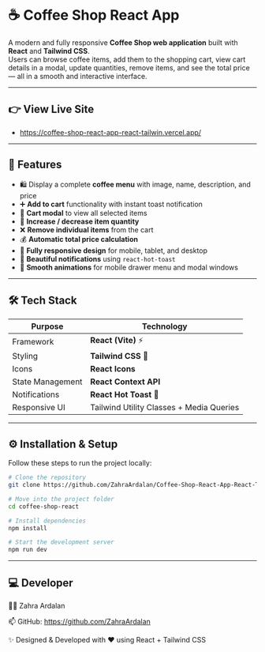# ☕ Coffee Shop React App

A modern and fully responsive **Coffee Shop web application** built with **React** and **Tailwind CSS**.  
Users can browse coffee items, add them to the shopping cart, view cart details in a modal, update quantities, remove items, and see the total price — all in a smooth and interactive interface.

---
## 👉 View Live Site
- https://coffee-shop-react-app-react-tailwin.vercel.app/

----

## 🌟 Features

- 🛍️ Display a complete **coffee menu** with image, name, description, and price  
- ➕ **Add to cart** functionality with instant toast notification  
- 🧾 **Cart modal** to view all selected items  
- 🔄 **Increase / decrease item quantity**  
- ❌ **Remove individual items** from the cart  
- 💰 **Automatic total price calculation**  
- 📱 **Fully responsive design** for mobile, tablet, and desktop  
- 🍞 **Beautiful notifications** using `react-hot-toast`  
- 🎨 **Smooth animations** for mobile drawer menu and modal windows  

---

## 🛠️ Tech Stack

| Purpose | Technology |
|----------|-------------|
| Framework | **React (Vite)** ⚡ |
| Styling | **Tailwind CSS** 🎨 |
| Icons | **React Icons** |
| State Management | **React Context API** |
| Notifications | **React Hot Toast** 🔔 |
| Responsive UI | Tailwind Utility Classes + Media Queries |

---


## ⚙️ Installation & Setup

Follow these steps to run the project locally:

```bash
# Clone the repository
git clone https://github.com/ZahraArdalan/Coffee-Shop-React-App-React-Tailwind-

# Move into the project folder
cd coffee-shop-react

# Install dependencies
npm install

# Start the development server
npm run dev
```

---



## 💻 Developer

👩‍💻 Zahra Ardalan

📫 GitHub: https://github.com/ZahraArdalan

✨ Designed & Developed with ❤️ using React + Tailwind CSS





